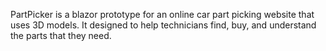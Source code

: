 PartPicker is a blazor prototype for an online car part picking website that uses 3D models. It designed to help technicians find, buy, and understand the parts that they need.
